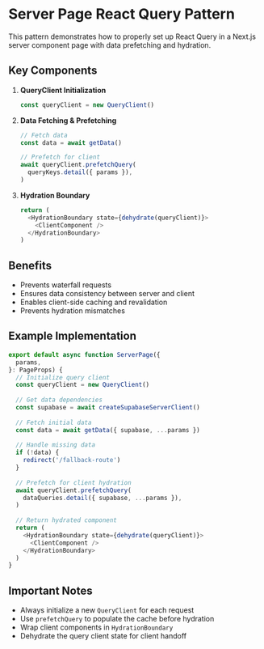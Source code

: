 # Server Page React Query Pattern

This pattern demonstrates how to properly set up React Query in a Next.js server component page with data prefetching and hydration.

## Key Components

1. **QueryClient Initialization**

   ```typescript
   const queryClient = new QueryClient()
   ```

2. **Data Fetching & Prefetching**

   ```typescript
   // Fetch data
   const data = await getData()
   
   // Prefetch for client
   await queryClient.prefetchQuery(
     queryKeys.detail({ params }),
   )
   ```

3. **Hydration Boundary**

   ```typescript
   return (
     <HydrationBoundary state={dehydrate(queryClient)}>
       <ClientComponent />
     </HydrationBoundary>
   )
   ```

## Benefits

- Prevents waterfall requests
- Ensures data consistency between server and client
- Enables client-side caching and revalidation
- Prevents hydration mismatches

## Example Implementation

```typescript
export default async function ServerPage({
  params,
}: PageProps) {
  // Initialize query client
  const queryClient = new QueryClient()
  
  // Get data dependencies
  const supabase = await createSupabaseServerClient()
  
  // Fetch initial data
  const data = await getData({ supabase, ...params })
  
  // Handle missing data
  if (!data) {
    redirect('/fallback-route')
  }
  
  // Prefetch for client hydration
  await queryClient.prefetchQuery(
    dataQueries.detail({ supabase, ...params }),
  )
  
  // Return hydrated component
  return (
    <HydrationBoundary state={dehydrate(queryClient)}>
      <ClientComponent />
    </HydrationBoundary>
  )
}
```

## Important Notes

- Always initialize a new `QueryClient` for each request
- Use `prefetchQuery` to populate the cache before hydration
- Wrap client components in `HydrationBoundary`
- Dehydrate the query client state for client handoff
